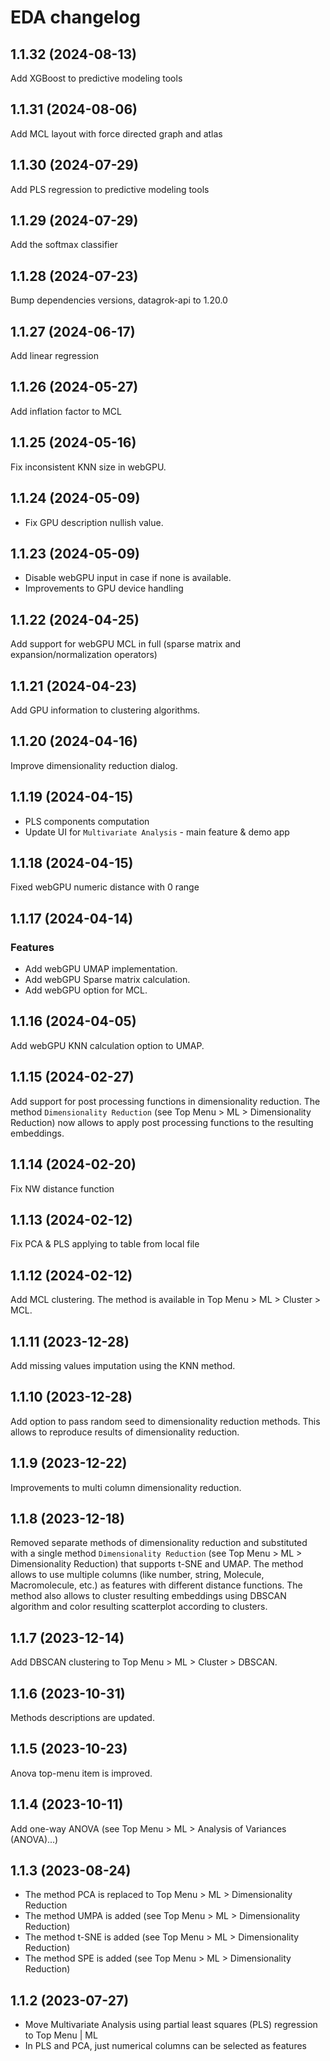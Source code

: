 # EDA changelog

## 1.1.32 (2024-08-13)

Add XGBoost to predictive modeling tools

## 1.1.31 (2024-08-06)

Add MCL layout with force directed graph and atlas

## 1.1.30 (2024-07-29)

Add PLS regression to predictive modeling tools

## 1.1.29 (2024-07-29)

Add the softmax classifier

## 1.1.28 (2024-07-23)

Bump dependencies versions, datagrok-api to 1.20.0

## 1.1.27 (2024-06-17)

Add linear regression

## 1.1.26 (2024-05-27)

Add inflation factor to MCL

## 1.1.25 (2024-05-16)

Fix inconsistent KNN size in webGPU.

## 1.1.24 (2024-05-09)

* Fix GPU description nullish value.

## 1.1.23 (2024-05-09)

* Disable webGPU input in case if none is available.
* Improvements to GPU device handling

## 1.1.22 (2024-04-25)

Add support for webGPU MCL in full (sparse matrix and expansion/normalization operators)

## 1.1.21 (2024-04-23)

Add GPU information to clustering algorithms.

## 1.1.20 (2024-04-16)

Improve dimensionality reduction dialog.

## 1.1.19 (2024-04-15)

* PLS components computation
* Update UI for `Multivariate Analysis` - main feature & demo app

## 1.1.18 (2024-04-15)

Fixed webGPU numeric distance with 0 range

## 1.1.17 (2024-04-14)

### Features

* Add webGPU UMAP implementation.
* Add webGPU Sparse matrix calculation.
* Add webGPU option for MCL.

## 1.1.16 (2024-04-05)

Add webGPU KNN calculation option to UMAP.

## 1.1.15 (2024-02-27)

Add support for post processing functions in dimensionality reduction. The method `Dimensionality Reduction` (see Top Menu > ML > Dimensionality Reduction) now allows to apply post processing functions to the resulting embeddings.

## 1.1.14 (2024-02-20)

Fix NW distance function

## 1.1.13 (2024-02-12)

Fix PCA & PLS applying to table from local file

## 1.1.12 (2024-02-12)

Add MCL clustering. The method is available in Top Menu > ML > Cluster > MCL.

## 1.1.11 (2023-12-28)

Add missing values imputation using the KNN method.

## 1.1.10 (2023-12-28)

Add option to pass random seed to dimensionality reduction methods. This allows to reproduce results of dimensionality reduction.

## 1.1.9 (2023-12-22)

Improvements to multi column dimensionality reduction.

## 1.1.8 (2023-12-18)

Removed separate methods of dimensionality reduction and substituted with a single method `Dimensionality Reduction` (see Top Menu > ML > Dimensionality Reduction) that supports t-SNE and UMAP. The method allows to use multiple columns (like number, string, Molecule, Macromolecule, etc.) as features with different distance functions. The method also allows to cluster resulting embeddings using DBSCAN algorithm and color resulting scatterplot according to clusters.

## 1.1.7 (2023-12-14)

Add DBSCAN clustering to Top Menu > ML > Cluster > DBSCAN.

## 1.1.6 (2023-10-31)

Methods descriptions are updated.

## 1.1.5 (2023-10-23)

Anova top-menu item is improved.

## 1.1.4 (2023-10-11)

Add one-way ANOVA (see Top Menu > ML > Analysis of Variances (ANOVA)...)

## 1.1.3 (2023-08-24)

* The method PCA is replaced to Top Menu > ML > Dimensionality Reduction
* The method UMPA is added (see Top Menu > ML > Dimensionality Reduction)
* The method t-SNE is added (see Top Menu > ML > Dimensionality Reduction)
* The method SPE is added (see Top Menu > ML > Dimensionality Reduction)

## 1.1.2 (2023-07-27)

* Move Multivariate Analysis using partial least squares (PLS) regression to Top Menu | ML
* In PLS and PCA, just numerical columns can be selected as features
